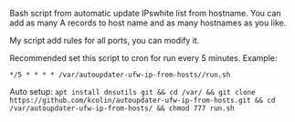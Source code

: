 Bash script from automatic update IPswhite list from hostname.
You can add as many A records to host name and as many hostnames as you like.

My script add rules for all ports, you can modify it.

Recommended set this script to cron for run every 5 minutes. Example:

`*/5 * * * * /var/autoupdater-ufw-ip-from-hosts//run.sh`

Auto setup:
`apt install dnsutils git && cd /var/ && git clone https://github.com/kcolin/autoupdater-ufw-ip-from-hosts.git && cd /var/autoupdater-ufw-ip-from-hosts/ && chmod 777 run.sh`
